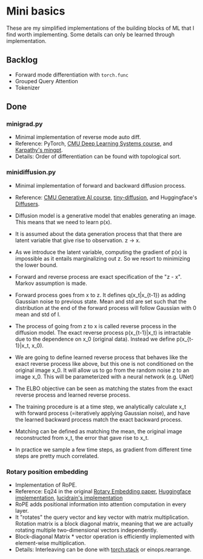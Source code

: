 # Mini basics
These are my simplified implementations of the building blocks of ML that I find worth implementing. Some details can only be learned through implementation.


## Backlog
* Forward mode differentiation with `torch.func`
* Grouped Query Attention
* Tokenizer


## Done
### minigrad.py
* Minimal implementation of reverse mode auto diff.
* Reference: PyTorch, [CMU Deep Learning Systems course](https://github.com/dlsyscourse/hw1/blob/main/hw1.ipynb), and [Karpathy's mingpt](https://github.com/karpathy/micrograd).
* Details: Order of differentiation can be found with topological sort.

### minidiffusion.py
* Minimal implementation of forward and backward diffusion process.
* Reference: [CMU Generative AI course](https://www.cs.cmu.edu/~mgormley/courses/10423/coursework.html), [tiny-diffusion](https://github.com/tanelp/tiny-diffusion?tab=readme-ov-file), and Huggingface's [Diffusers](https://github.com/huggingface/diffusers/blob/main/src/diffusers/models/unets/unet_2d.py).
* Diffusion model is a generative model that enables generating an image. This means that we need to learn p(x).
* It is assumed about the data generation process that that there are latent variable that give rise to observation. z -> x.
* As we introduce the latent variable, computing the gradient of p(x) is impossible as it entails marginalizing out z. So we resort to minimizing the lower bound.

* Forward and reverse process are exact specification of the "z - x". Markov assumption is made.
* Forward process goes from x to z. It defines q(x_t|x_{t-1}) as adding Gaussian noise to previous state. Mean and std are set such that the distribution at the end of the forward process will follow Gaussian with 0 mean and std of I.
* The process of going from z to x is called reverse process in the diffusion model. The exact reverse process p(x_{t-1}|x_t) is intractable due to the dependence on x_0 (original data). Instead we define p(x_{t-1}|x_t, x_0).
* We are going to define learned reverse process that behaves like the exact reverse process like above, but this one is not conditioned on the original image x_0. It will allow us to go from the random noise z to an image x_0. This will be parameterized with a neural network (e.g. UNet)

* The ELBO objective can be seen as matching the states from the exact reverse process and learned reverse process.

* The training procedure is at a time step, we analytically calculate x_t with forward process (=iteratively applying Gaussian noise), and have the learned backward process match the exact backward process.
* Matching can be defined as matching the mean, the original image reconstructed from x_t, the error that gave rise to x_t.
* In practice we sample a few time steps, as gradient from different time steps are pretty much correlated.


### Rotary position embedding
* Implementation of RoPE.
* Reference: Eq24 in the original [Rotary Embedding paper](https://arxiv.org/pdf/2104.09864.pdf), [Huggingface implementation](https://github.com/huggingface/transformers/blob/8e164c5400b7b413c7b8fb32e35132001effc970/src/transformers/models/roformer/modeling_roformer.py#L319), [lucidrain's implementation](https://github.com/lucidrains/rotary-embedding-torch/blob/783d17820ac1e75e918ae2128ab8bbcbe4985362/rotary_embedding_torch/rotary_embedding_torch.py#L36)
* RoPE adds positional information into attention computation in every layer.
* It "rotates" the query vector and key vector with matrix multiplication. Rotation matrix is a block diagonal matrix, meaning that we are actually rotating multiple two-dimensional vectors independently.
* Block-diagonal Matrix * vector operation is efficiently implemented with element-wise multiplication.
* Details: Interleaving can be done with [torch.stack](https://discuss.pytorch.org/t/how-to-interleave-two-tensors-along-certain-dimension/11332/2) or einops.rearrange.
